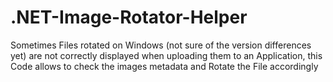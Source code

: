 # .NET-Image-Rotator-Helper
Sometimes Files rotated on Windows (not sure of the version differences yet) are not correctly displayed when uploading them to an Application, this Code allows to check the images metadata and Rotate the File accordingly

